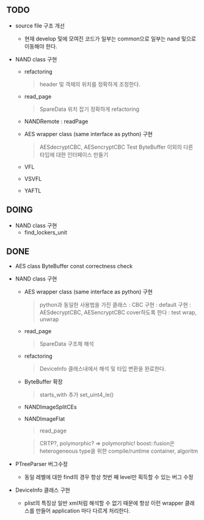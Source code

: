 ## TODO
  * source file 구조 개선
    - 현재 develop 및에 모여진 코드가 일부는 common으로 일부는 nand 및으로 이동해야 한다.

  * NAND class 구현
    - refactoring
      > header 및 객체의 위치를 정확하게 조정한다.

    - read_page
      > SpareData 위치 잡기 정확하게 refactoring

    - NANDRemote
      : readPage

    - AES wrapper class (same interface as python) 구현
      > AESdecryptCBC, AESencryptCBC Test
      > ByteBuffer 이외의 다른 타입에 대한 인터페이스 만들기

    - VFL
    
    - VSVFL

    - YAFTL

## DOING
  * NAND class 구현
    - find_lockers_unit


## DONE
  * AES class ByteBuffer const correctness check

  * NAND class 구현
    - AES wrapper class (same interface as python) 구현
      > python과 동일한 사용법을 가진 클래스
        : CBC 구현
        : default 구현
        : AESdecryptCBC, AESencryptCBC cover하도록 한다
        : test wrap, unwrap

    - read_page
      > SpareData 구조체 해석

    - refactoring
      > DeviceInfo 클래스내에서 해석 및 타입 변환을 완료한다.

    - ByteBuffer 확장
      > starts_with 추가
      > set_uint4_le()

    - NANDImageSplitCEs

    - NANDImageFlat
      > read_page

      > CRTP?, polymorphic? => polymorphic!
        boost::fusion은 heterogeneous type을 위한 compile/runtime container, algoritm

  * PTreeParser 버그수정
    - 동일 레벨에 대한 find의 경우 항상 첫번 째 level만 획득할 수 있는 버그 수정
  
  * DeviceInfo 클래스 구현
    - plist의 특징상 일반 xml처럼 해석할 수 없기 때문에 항상 이런 wrapper 클래스를 만들어
      application 마다 다르게 처리한다.
